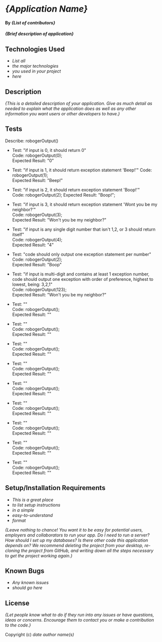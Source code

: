 # _{Application Name}_

#### By _**{List of contributors}**_

#### _{Brief description of application}_

## Technologies Used

* _List all_
* _the major technologies_
* _you used in your project_
* _here_

## Description

_{This is a detailed description of your application. Give as much detail as needed to explain what the application does as well as any other information you want users or other developers to have.}_

## Tests

Describe: robogerOutput()

* Test: "if input is 0, it should return 0"  
  Code: robogerOutput(0);  
  Expected Result: "0"  

* Test: "if input is 1, it should return exception statement 'Beep!'"
  Code: robogerOutput(1);  
  Expected Result: "Beep!"

* Test: "if input is 2, it should return exception statement 'Boop!'"  
  Code: robogerOutput(2);
  Expected Result: "Boop!";

* Test: "if input is 3, it should return exception statement 'Wont you be my neighbor?'"  
  Code: robogerOutput(3);   
  Expected Result: "Won't you be my neighbor?"

* Test: "if input is any single digit number that isn't 1,2, or 3 should return itself"   
  Code: robogerOutput(4);   
  Expected Result: "4"   

* Test: "code should only output one exception statement per number"   
  Code: robogerOutput(2);   
  Expected Result: "Boop"   

* Test: "if input is multi-digit and contains at least 1 exception number, code should output one exception with order of preference, highest to lowest, being: 3,2,1"   
  Code: robogerOutput(123);   
  Expected Result: "Won't you be my neighbor?"   

* Test: ""   
  Code: robogerOutput();   
  Expected Result: ""   

* Test: ""   
  Code: robogerOutput();   
  Expected Result: ""   

* Test: ""   
  Code: robogerOutput();   
  Expected Result: ""   

* Test: ""   
  Code: robogerOutput();   
  Expected Result: ""   

* Test: ""   
  Code: robogerOutput();   
  Expected Result: ""   

* Test: ""   
  Code: robogerOutput();   
  Expected Result: ""   

* Test: ""   
  Code: robogerOutput();   
  Expected Result: ""   

* Test: ""   
  Code: robogerOutput();   
  Expected Result: ""   

* Test: ""   
  Code: robogerOutput();   
  Expected Result: ""   



## Setup/Installation Requirements

* _This is a great place_
* _to list setup instructions_
* _in a simple_
* _easy-to-understand_
* _format_

_{Leave nothing to chance! You want it to be easy for potential users, employers and collaborators to run your app. Do I need to run a server? How should I set up my databases? Is there other code this application depends on? We recommend deleting the project from your desktop, re-cloning the project from GitHub, and writing down all the steps necessary to get the project working again.}_

## Known Bugs

* _Any known issues_
* _should go here_

## License

_{Let people know what to do if they run into any issues or have questions, ideas or concerns.  Encourage them to contact you or make a contribution to the code.}_

Copyright (c) _date_ _author name(s)_